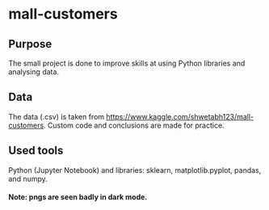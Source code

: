 # mall-customers
## Purpose
The small project is done to improve skills at using Python libraries and analysing data.
## Data
The data (.csv) is taken from https://www.kaggle.com/shwetabh123/mall-customers. Custom code and conclusions are made for practice.
## Used tools
Python (Jupyter Notebook) and libraries: sklearn, matplotlib.pyplot, pandas, and numpy.
#### Note: pngs are seen badly in dark mode.
